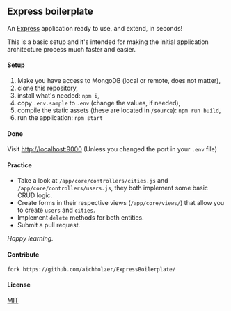 ## Express boilerplate

An [Express](https://github.com/expressjs/express) application ready to use, and extend, in seconds!

This is a basic setup and it's intended for making the initial application architecture process much
faster and easier.


#### Setup

1. Make you have access to MongoDB (local or remote, does not matter),
2. clone this repository,
3. install what's needed: `npm i`,
4. copy `.env.sample` to `.env` (change the values, if needed),
5. compile the static assets (these are located in `/source`): `npm run build`,
6. run the application: `npm start`


#### Done

Visit [http://localhost:9000](http://localhost:9000) (Unless you changed the port in your `.env` file)


#### Practice

* Take a look at `/app/core/controllers/cities.js` and `/app/core/controllers/users.js`, they both implement some basic CRUD logic.
* Create forms in their respective views (`/app/core/views/`) that allow you to create `users` and `cities`.
* Implement `delete` methods for both entities.
* Submit a pull request.

*Happy learning.*


#### Contribute
```
fork https://github.com/aichholzer/ExpressBoilerplate/
```


#### License

[MIT](https://github.com/aichholzer/ExpressBoilerplate/blob/master/LICENSE)
